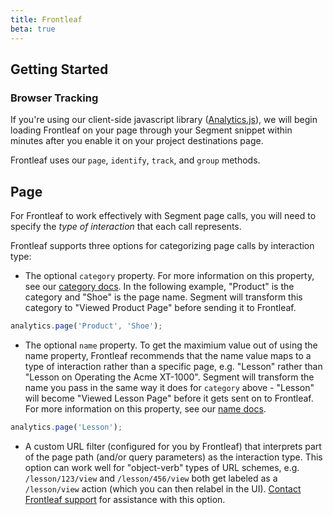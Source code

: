 ```yaml
---
title: Frontleaf
beta: true
---
```


## Getting Started

### Browser Tracking
If you're using our client-side javascript library ([Analytics.js](/docs/sources/website/analytics.js/)), we will begin loading Frontleaf on your page through your Segment snippet within minutes after you enable it on your project destinations page.

Frontleaf uses our `page`, `identify`, `track`, and `group` methods.


## Page
For Frontleaf to work effectively with Segment page calls, you will need to specify the _type of interaction_ that each call represents.

Frontleaf supports three options for categorizing page calls by interaction type:

* The optional `category` property. For more information on this property, see our [category docs](/docs/spec/page/#category). In the following example, "Product" is the category and "Shoe" is the page name. Segment will transform this category to "Viewed Product Page" before sending it to Frontleaf.

```js
analytics.page('Product', 'Shoe');
```

* The optional `name` property. To get the maximium value out of using the name property, Frontleaf recommends that the name value maps to a type of interaction rather than a specific page, e.g. "Lesson" rather than "Lesson on Operating the Acme XT-1000". Segment will transform the name you pass in the same way it does for `category` above - "Lesson" will become "Viewed Lesson Page" before it gets sent on to Frontleaf. For more information on this property, see our [name docs](/docs/spec/page/#name).

```js
analytics.page('Lesson');
```

* A custom URL filter (configured for you by Frontleaf) that interprets part of the page path (and/or query parameters) as the interaction type. This option can work well for "object-verb" types of URL schemes, e.g. `/lesson/123/view` and `/lesson/456/view` both get labeled as a `/lesson/view` action (which you can then relabel in the UI). [Contact Frontleaf support](https://www.frontleaf.com/contact/) for assistance with this option.
